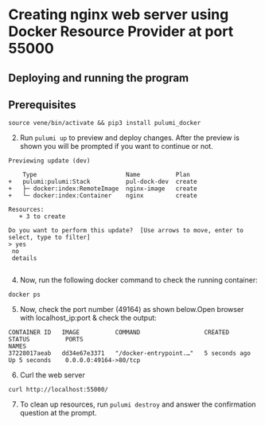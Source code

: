

# Creating nginx web server using Docker Resource Provider at port 55000


## Deploying and running the program


## Prerequisites
```
source vene/bin/activate && pip3 install pulumi_docker

```


2. Run `pulumi up` to preview and deploy changes.  After the preview is shown you will be
    prompted if you want to continue or not.
 ```   
Previewing update (dev)

     Type                         Name          Plan
 +   pulumi:pulumi:Stack          pul-dock-dev  create
 +   ├─ docker:index:RemoteImage  nginx-image   create
 +   └─ docker:index:Container    nginx         create

Resources:
    + 3 to create

Do you want to perform this update?  [Use arrows to move, enter to select, type to filter]
> yes
  no
  details


```

4. Now, run the following docker command to check the running container:

```
docker ps

```
5. Now, check the port number (49164) as shown below.Open browser with localhost_ip:port & check the output:
```
CONTAINER ID   IMAGE          COMMAND                  CREATED          STATUS          PORTS                                                 NAMES
37228017aeab   dd34e67e3371   "/docker-entrypoint.…"   5 seconds ago    Up 5 seconds    0.0.0.0:49164->80/tcp

```
6. Curl the web server
```
curl http://localhost:55000/
```

7. To clean up resources, run `pulumi destroy` and answer the confirmation question at the prompt.
